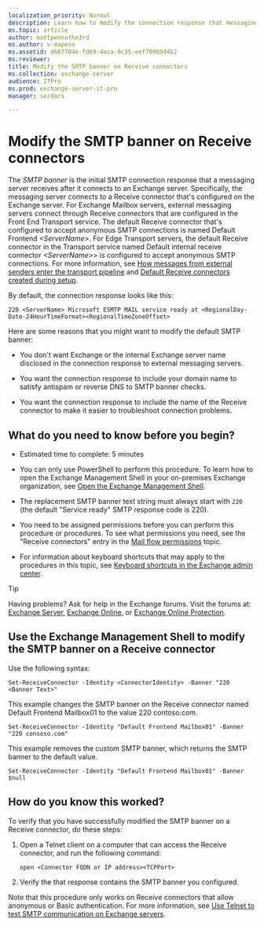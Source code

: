 ```yaml
---
localization_priority: Normal
description: Learn how to modify the connection response that messaging servers receive after connecting to an Exchange server 2016 or 2019.
ms.topic: article
author: mattpennathe3rd
ms.author: v-mapenn
ms.assetid: d667704e-fd69-4aca-9c35-eef7006944b2
ms.reviewer: 
title: Modify the SMTP banner on Receive connectors
ms.collection: exchange-server
audience: ITPro
ms.prod: exchange-server-it-pro
manager: serdars

---
```


# Modify the SMTP banner on Receive connectors

The *SMTP banner* is the initial SMTP connection response that a messaging server receives after it connects to an Exchange server. Specifically, the messaging server connects to a Receive connector that's configured on the Exchange server. For Exchange Mailbox servers, external messaging servers connect through Receive connectors that are configured in the Front End Transport service. The default Receive connector that's configured to accept anonymous SMTP connections is named Default Frontend _\<ServerName\>_. For Edge Transport servers, the default Receive connector in the Transport service named Default internal receive connector _\<ServerName\>_\> is configured to accept anonymous SMTP connections. For more information, see [How messages from external senders enter the transport pipeline](../mail-flow.md#how-messages-from-external-senders-enter-the-transport-pipeline) and [Default Receive connectors created during setup](receive-connectors.md#default-receive-connectors-created-during-setup).

By default, the connection response looks like this:

 `220 <ServerName> Microsoft ESMTP MAIL service ready at <RegionalDay-Date-24HourTimeFormat><RegionalTimeZoneOffset>`

Here are some reasons that you might want to modify the default SMTP banner:

- You don't want Exchange or the internal Exchange server name disclosed in the connection response to external messaging servers.

- You want the connection response to include your domain name to satisfy antispam or reverse DNS to SMTP banner checks.

- You want the connection response to include the name of the Receive connector to make it easier to troubleshoot connection problems.

## What do you need to know before you begin?

- Estimated time to complete: 5 minutes

- You can only use PowerShell to perform this procedure. To learn how to open the Exchange Management Shell in your on-premises Exchange organization, see [Open the Exchange Management Shell](https://docs.microsoft.com/powershell/exchange/exchange-server/open-the-exchange-management-shell).

- The replacement SMTP banner text string must always start with `220` (the default "Service ready" SMTP response code is 220).

- You need to be assigned permissions before you can perform this procedure or procedures. To see what permissions you need, see the "Receive connectors" entry in the [Mail flow permissions](../../permissions/feature-permissions/mail-flow-permissions.md) topic.

- For information about keyboard shortcuts that may apply to the procedures in this topic, see [Keyboard shortcuts in the Exchange admin center](../../about-documentation/exchange-admin-center-keyboard-shortcuts.md).

> [!TIP]
> Having problems? Ask for help in the Exchange forums. Visit the forums at: [Exchange Server](https://go.microsoft.com/fwlink/p/?linkId=60612), [Exchange Online](https://go.microsoft.com/fwlink/p/?linkId=267542), or [Exchange Online Protection](https://go.microsoft.com/fwlink/p/?linkId=285351).

## Use the Exchange Management Shell to modify the SMTP banner on a Receive connector

Use the following syntax:

```
Set-ReceiveConnector -Identity <ConnectorIdentity> -Banner "220 <Banner Text>"
```

This example changes the SMTP banner on the Receive connector named Default Frontend Mailbox01 to the value 220 contoso.com.

```
Set-ReceiveConnector -Identity "Default Frontend Mailbox01" -Banner "220 consoso.com"
```

This example removes the custom SMTP banner, which returns the SMTP banner to the default value.

```
Set-ReceiveConnector -Identity "Default Frontend Mailbox01" -Banner $null
```

## How do you know this worked?

To verify that you have successfully modified the SMTP banner on a Receive connector, do these steps:

1. Open a Telnet client on a computer that can access the Receive connector, and run the following command:

   ```
   open <Connector FQDN or IP address><TCPPort>
   ```

2. Verify the that response contains the SMTP banner you configured.

Note that this procedure only works on Receive connectors that allow anonymous or Basic authentication. For more information, see [Use Telnet to test SMTP communication on Exchange servers](../../mail-flow/test-smtp-with-telnet.md).
